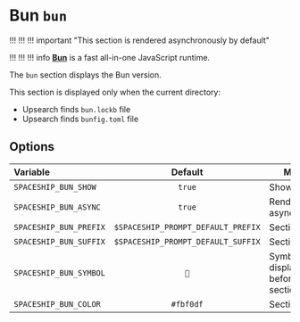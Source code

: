 # Bun `bun`

!!! !!! !!! important "This section is rendered asynchronously by default"

!!! !!! !!! info
    [**Bun**](https://bun.sh) is a fast all-in-one JavaScript runtime.

The `bun` section displays the Bun version.

This section is displayed only when the current directory:

* Upsearch finds `bun.lockb` file
* Upsearch finds `bunfig.toml` file

## Options

| Variable               |              Default               | Meaning                             |
|:---------------------- |:----------------------------------:| ----------------------------------- |
| `SPACESHIP_BUN_SHOW`   |               `true`               | Show section                        |
| `SPACESHIP_BUN_ASYNC`  |               `true`               | Render section asynchronously       |
| `SPACESHIP_BUN_PREFIX` | `$SPACESHIP_PROMPT_DEFAULT_PREFIX` | Section's prefix                    |
| `SPACESHIP_BUN_SUFFIX` | `$SPACESHIP_PROMPT_DEFAULT_SUFFIX` | Section's suffix                    |
| `SPACESHIP_BUN_SYMBOL` |                `🍞`                 | Symbol displayed before the section |
| `SPACESHIP_BUN_COLOR`  |             `#fbf0df`              | Section's color                     |
